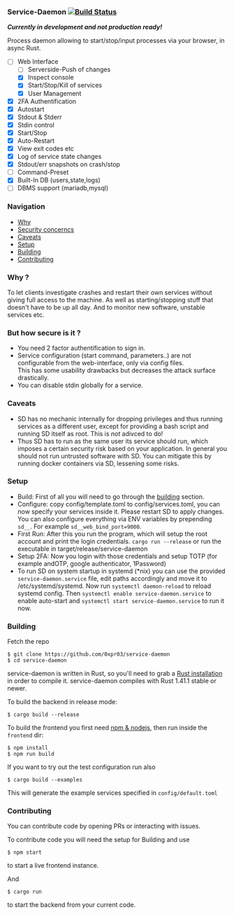 ### Service-Daemon [![Build Status](https://travis-ci.com/0xpr03/service-daemon.svg?branch=master)](https://travis-ci.com/0xpr03/service-daemon)

***Currently in development and not production ready!***

Process daemon allowing to start/stop/input processes via your browser, in async Rust.

- [ ] Web Interface
  - [ ] Serverside-Push of changes
  - [X] Inspect console
  - [X] Start/Stop/Kill of services
  - [X] User Management
- [X] 2FA Authentification
- [X] Autostart
- [X] Stdout & Stderr
- [X] Stdin control
- [X] Start/Stop
- [X] Auto-Restart
- [X] View exit codes etc
- [x] Log of service state changes
- [X] Stdout/err snapshots on crash/stop
- [ ] Command-Preset
- [X] Built-In DB (users,state,logs)
- [ ] DBMS support (mariadb,mysql)

### Navigation

- [Why](#why-)
- [Security concerncs](#but-how-secure-is-it-)
- [Caveats](#caveats)
- [Setup](#setup)
- [Building](#building)
- [Contributing](#contributing)

### Why ?

To let clients investigate crashes and restart their own services without giving full access to the machine.
As well as starting/stopping stuff that doesn't have to be up all day.
And to monitor new software, unstable services etc.

### But how secure is it ?

- You need 2 factor authentification to sign in.
- Service configuration (start command, parameters..) are not configurable from the web-interface, only via config files.  
  This has some usability drawbacks but decreases the attack surface drastically.
- You can disable stdin globally for a service.

### Caveats

- SD has no mechanic internally for dropping privileges and thus running services as a different user, except for providing a bash script and running SD itself as root. This is *not* adivced to do!
- Thus SD has to run as the same user its service should run, which imposes a certain security risk based on your application. In general you should not run untrusted software with SD. You can mitigate this by running docker containers via SD, lessening some risks.

### Setup

- Build: First of all you will need to go through the [building](#building) section.
- Configure: copy config/template.toml to config/services.toml, you can now specify your services inside it. Please restart SD to apply changes.  
  You can also configure everything via ENV variables by prepending `sd__`. For example `sd__web_bind_port=9000`.
- First Run: After this you run the program, which will setup the root account and print the login credentials. `cargo run --release` or run the executable in target/release/service-daemon
- Setup 2FA: Now you login with those credentials and setup TOTP (for example andOTP, google authenticator, 1Password)
- To run SD on system startup in systemd (*nix) you can use the provided `service-daemon.service` file, edit paths accordingly and move it to /etc/systemd/systemd. Now run `systemctl daemon-reload` to reload systemd config. Then `systemctl enable service-daemon.service` to enable auto-start and `systemctl start service-daemon.service` to run it now.

### Building

Fetch the repo
```
$ git clone https://github.com/0xpr03/service-daemon
$ cd service-daemon
```

service-daemon is written in Rust, so you'll need to grab a
[Rust installation](https://www.rust-lang.org/) in order to compile it.
service-daemon compiles with Rust 1.41.1 stable or newer.

To build the backend in release mode:

```
$ cargo build --release
```

To build the frontend you first need [npm & nodejs](https://nodejs.org/en/), then run inside the `frontend` dir:

```
$ npm install
$ npm run build
```

If you want to try out the test configuration run also
```
$ cargo build --examples
```
This will generate the example services specified in `config/default.toml`
### Contributing

You can contribute code by opening PRs or interacting with issues.

To contribute code you will need the setup for Building and use
```
$ npm start
```
to start a live frontend instance.

And 
```
$ cargo run
```
to start the backend from your current code.
